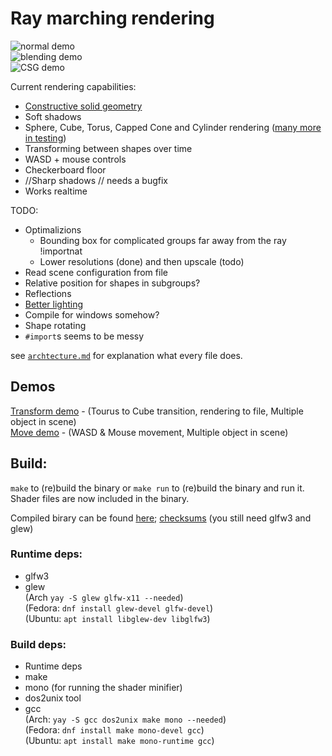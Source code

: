 # Ray marching rendering

![normal demo](https://randacek.dev/p/demo.png)  
![blending demo](https://randacek.dev/p/blending.png)  
![CSG demo](https://randacek.dev/p/csg.png)  

Current rendering capabilities:  
- [Constructive solid geometry](https://en.wikipedia.org/wiki/Constructive_solid_geometry)
- Soft shadows
- Sphere, Cube, Torus, Capped Cone and Cylinder rendering ([many more in testing](./src/shapes.h))
- Transforming between shapes over time
- WASD + mouse controls
- Checkerboard floor
- //Sharp shadows // needs a bugfix
- Works realtime

TODO:
- Optimalizions
  - Bounding box for complicated groups far away from the ray !importnat
  - Lower resolutions (done) and then upscale (todo)
- Read scene configuration from file
- Relative position for shapes in subgroups?
- Reflections
- [Better lighting](https://en.wikipedia.org/wiki/Computer_graphics_lighting)
- Compile for windows somehow?
- Shape rotating
- `#import`s seems to be messy

see [`archtecture.md`](architecture.md) for explanation what every file does.  

## Demos
[Transform demo](https://randacek.dev/p/transform_demo.mp4) - (Tourus to Cube transition, rendering to file, Multiple object in scene)  
[Move demo](https://randacek.dev/p/move_demo.mp4) - (WASD & Mouse movement, Multiple object in scene)  

## Build:
`make` to (re)build the binary or `make run` to (re)build the binary and run it. Shader files are now included in the binary.
  
Compiled birary can be found [here](https://randacek.dev/p/build.7z); [checksums](https://randacek.dev/p/build.7z.checksum) (you still need glfw3 and glew)

### Runtime deps:
- glfw3
- glew  
(Arch `yay -S glew glfw-x11 --needed`)  
(Fedora: `dnf install glew-devel glfw-devel`)  
(Ubuntu: `apt install libglew-dev libglfw3`)  

### Build deps:
- Runtime deps
- make
- mono (for running the shader minifier)
- dos2unix tool
- gcc  
(Arch: `yay -S gcc dos2unix make mono --needed`)  
(Fedora: `dnf install make mono-devel gcc`)  
(Ubuntu: `apt install make mono-runtime gcc`)  
